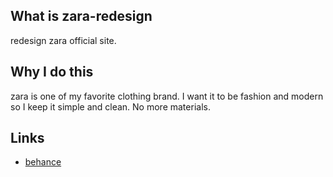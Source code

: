 ## What is zara-redesign

redesign zara official site.


## Why I do this

zara is one of my favorite clothing brand. I want it to be fashion and modern so I keep it simple and clean. No more materials.


## Links
* [behance](https://www.behance.net/gallery/57944103/zara-redesign "behance")

